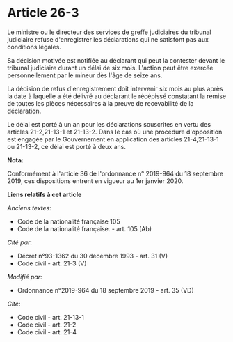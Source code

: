 # Article 26-3

Le ministre ou le directeur des services de greffe judiciaires du tribunal judiciaire refuse d'enregistrer les déclarations
qui ne satisfont pas aux conditions légales.

Sa décision motivée est notifiée au déclarant qui peut la contester devant le tribunal judiciaire durant un délai de six
mois. L'action peut être exercée personnellement par le mineur dès l'âge de seize ans.

La décision de refus d'enregistrement doit intervenir six mois au plus après la date à laquelle a été délivré au déclarant le
récépissé constatant la remise de toutes les pièces nécessaires à la preuve de recevabilité de la déclaration.

Le délai est porté à un an pour les déclarations souscrites en vertu des articles 21-2,21-13-1 et 21-13-2. Dans le cas où une
procédure d'opposition est engagée par le Gouvernement en application des articles 21-4,21-13-1 ou 21-13-2, ce délai est
porté à deux ans.

**Nota:**

Conformément à l'article 36 de l'ordonnance n° 2019-964 du 18 septembre 2019, ces dispositions entrent en vigueur au 1er
janvier 2020.

**Liens relatifs à cet article**

_Anciens textes_:

  - Code de la nationalité française 105
  - Code de la nationalité française. - art. 105 (Ab)

_Cité par_:

  - Décret n°93-1362 du 30 décembre 1993 - art. 31 (V)
  - Code civil - art. 21-3 (V)

_Modifié par_:

  - Ordonnance n°2019-964 du 18 septembre 2019 - art. 35 (VD)

_Cite_:

  - Code civil - art. 21-13-1
  - Code civil - art. 21-2
  - Code civil - art. 21-4
